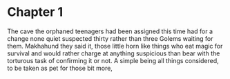 # Chapter 1



The cave the orphaned teenagers had been assigned this time had for a change none quiet suspected thirty rather than three Golems waiting for them. Makhahund they said it, those little horn like things who eat magic for survival and would rather charge at anything suspicious than bear with the torturous task of confirming it or not. A simple being all things considered, to be taken as pet for those bit more, 